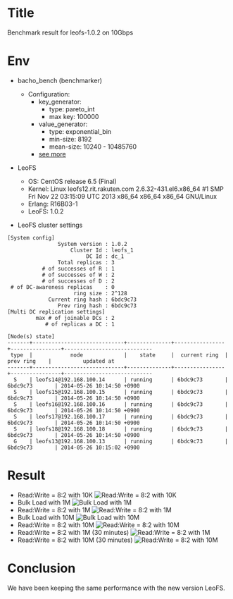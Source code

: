 Title
=====

Benchmark result for leofs-1.0.2 on 10Gbps

Env
===

* bacho_bench (benchmarker)
    * Configuration:
        * key_generator:
            * type: pareto_int
            * max key: 100000
        * value_generator:
            * type: exponential_bin
            * min-size: 8192
            * mean-size: 10240 - 10485760
        * [see more](tests/)

* LeoFS
    * OS: CentOS release 6.5 (Final)
    * Kernel: Linux leofs12.rit.rakuten.com 2.6.32-431.el6.x86_64 #1 SMP Fri Nov 22 03:15:09 UTC 2013 x86_64 x86_64 x86_64 GNU/Linux
    * Erlang: R16B03-1
    * LeoFS:  1.0.2

* LeoFS cluster settings

```
[System config]
                System version : 1.0.2
                    Cluster Id : leofs_1
                         DC Id : dc_1
                Total replicas : 3
           # of successes of R : 1
           # of successes of W : 2
           # of successes of D : 2
 # of DC-awareness replicas    : 0
                     ring size : 2^128
             Current ring hash : 6bdc9c73
                Prev ring hash : 6bdc9c73
[Multi DC replication settings]
         max # of joinable DCs : 2
            # of replicas a DC : 1

[Node(s) state]
-------+-----------------------------+--------------+----------------+----------------+----------------------------
 type  |            node             |    state     |  current ring  |   prev ring    |          updated at
-------+-----------------------------+--------------+----------------+----------------+----------------------------
  S    | leofs14@192.168.100.14      | running      | 6bdc9c73       | 6bdc9c73       | 2014-05-26 10:14:50 +0900
  S    | leofs15@192.168.100.15      | running      | 6bdc9c73       | 6bdc9c73       | 2014-05-26 10:14:50 +0900
  S    | leofs16@192.168.100.16      | running      | 6bdc9c73       | 6bdc9c73       | 2014-05-26 10:14:50 +0900
  S    | leofs17@192.168.100.17      | running      | 6bdc9c73       | 6bdc9c73       | 2014-05-26 10:14:50 +0900
  S    | leofs18@192.168.100.18      | running      | 6bdc9c73       | 6bdc9c73       | 2014-05-26 10:14:50 +0900
  G    | leofs13@192.168.100.13      | running      | 6bdc9c73       | 6bdc9c73       | 2014-05-26 10:15:02 +0900
```

Result
======
* Read:Write = 8:2 with 10K
![Read:Write = 8:2 with 10K](tests/10k_r8w2/20140523_184831/summary.png)
* Bulk Load with 1M
![Bulk Load with 1M](tests/1m_load/20140523_192045/summary.png)
* Read:Write = 8:2 with 1M
![Read:Write = 8:2 with 1M](tests/1m_r8w2/20140523_192600/summary.png)
* Bulk Load with 10M
![Bulk Load with 10M](tests/10m_load/20140523_195747/summary.png)
* Read:Write = 8:2 with 10M
![Read:Write = 8:2 with 10M](tests/10m_r8w2/20140523_200211/summary.png)
* Read:Write = 8:2 with 1M (30 minutes)
![Read:Write = 8:2 with 1M](tests/1m_r8w2_30min/20140526_150943/summary.png)
* Read:Write = 8:2 with 10M (30 minutes)
![Read:Write = 8:2 with 10M](tests/10m_r8w2_30min/20140526_155523/summary.png)

Conclusion
==========
We have been keeping the same performance with the new version LeoFS.
